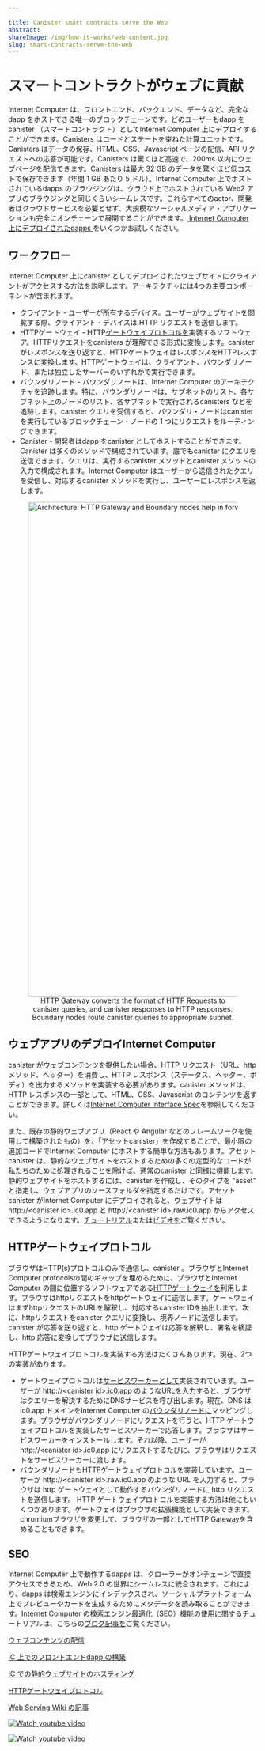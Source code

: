 ```yaml
---

title: Canister smart contracts serve the Web
abstract:
shareImage: /img/how-it-works/web-content.jpg
slug: smart-contracts-serve-the-web
---
```

# スマートコントラクトがウェブに貢献

Internet Computer は、フロントエンド、バックエンド、データなど、完全なdapp をホストできる唯一のブロックチェーンです。どのユーザーもdapp をcanister （スマートコントラクト）としてInternet Computer 上にデプロイすることができます。Canisters はコードとステートを束ねた計算ユニットです。Canisters はデータの保存、HTML、CSS、Javascript ページの配信、API リクエストへの応答が可能です。Canisters は驚くほど高速で、200ms 以内にウェブページを配信できます。Canisters は最大 32 GB のデータを驚くほど低コストで保存できます（年間 1 GB あたり 5 ドル）。Internet Computer 上でホストされているdapps のブラウジングは、クラウド上でホストされている Web2 アプリのブラウジングと同じくらいシームレスです。これらすべてのactor、開発者はクラウドサービスを必要とせず、大規模なソーシャルメディア・アプリケーションも完全にオンチェーンで展開することができます。[ Internet Computer 上にデプロイされたdapps ](https://internetcomputer.org/ecosystem/) をいくつかお試しください。

## ワークフロー

Internet Computer 上にcanister としてデプロイされたウェブサイトにクライアントがアクセスする方法を説明します。アーキテクチャには4つの主要コンポーネントが含まれます。

- クライアント - ユーザーが所有するデバイス。ユーザーがウェブサイトを閲覧する際、クライアント・デバイスは HTTP リクエストを送信します。
- HTTPゲートウェイ - HTTP[ゲートウェイプロトコルを](/docs/current/references/ic-interface-spec/#http-gateway)実装するソフトウェア。HTTPリクエストをcanisters が理解できる形式に変換します。canister がレスポンスを送り返すと、HTTPゲートウェイはレスポンスをHTTPレスポンスに変換します。HTTPゲートウェイは、クライアント、バウンダリノード、または独立したサーバーのいずれかで実行できます。
- バウンダリノード - バウンダリノードは、Internet Computer のアーキテクチャを追跡します。特に、バウンダリノードは、サブネットのリスト、各サブネット上のノードのリスト、各サブネットで実行されるcanisters などを追跡します。canister クエリを受信すると、バウンダリ・ノードはcanister を実行しているブロックチェーン・ノードの 1 つにリクエストをルーティングできます。
- Canister - 開発者はdapp をcanister としてホストすることができます。Canister は多くのメソッドで構成されています。誰でもcanister にクエリを送信できます。クエリは、実行するcanister メソッドとcanister メソッドの入力で構成されます。Internet Computer はユーザーから送信されたクエリを受信し、対応するcanister メソッドを実行し、ユーザーにレスポンスを返します。

<figure>
<img src="/img/how-it-works/web_access.png" alt="Architecture: HTTP Gateway and Boundary nodes help in forwarding HTTP Request to canisters" title="HTTP Gateway converts the format of messages and Boundary nodes route the message to appropriate subnet" align="center" style="width:1000px">
<figcaption align="center">
HTTP Gateway converts the format of HTTP Requests to canister queries, and canister responses to HTTP responses.<br>
Boundary nodes route canister queries to appropriate subnet.
</figcaption>
</figure>

<!-- After a developer deploys an app as a canister, he gets the canister id of the created canister. Any user can then access the website for the app at a URL of the form http://\<canister id\>.ic0.app or http://\<canister id\>.raw.ic0.app. When the user enters the above URL on his browser, the browser contacts DNS service, which resolves the ic0.app domain to an IP address of a boundary node. The browser then makes a HTTP request to the boundary node.  -->

## ウェブアプリのデプロイInternet Computer

canister がウェブコンテンツを提供したい場合、HTTP リクエスト（URL、http メソッド、ヘッダー）を消費し、HTTP レスポンス（ステータス、ヘッダー、ボディ）を出力するメソッドを実装する必要があります。canister メソッドは、HTTP レスポンスの一部として、HTML、CSS、Javascript のコンテンツを返すことができます。詳しくは[Internet Computer Interface Spec](/docs/current/references/ic-interface-spec/#ic-http_request)を参照してください。

また、既存の静的ウェブアプリ（React や Angular などのフレームワークを使用して構築されたもの）を、「アセットcanister」を作成することで、最小限の追加コードでInternet Computer にホストする簡単な方法もあります。アセットcanister は、静的なウェブサイトをホストするための多くの定型的なコードが私たちのために処理されることを除けば、通常のcanister と同様に機能します。静的ウェブサイトをホストするには、canister を作成し、そのタイプを "asset" と指定し、ウェブアプリのソースフォルダを指定するだけです。アセットcanister がInternet Computer にデプロイされると、ウェブサイトは http://\<canister id\>.ic0.app と http://\<canister id\>.raw.ic0.app からアクセスできるようになります。[チュートリアル](/docs/current/samples/host-a-website/)または[ビデオを](https://www.youtube.com/watch?v=JAQ1dkFvfPI)ご覧ください。

## HTTPゲートウェイプロトコル

ブラウザはHTTP(s)プロトコルのみで通信し、canister 。ブラウザとInternet Computer protocolsの間のギャップを埋めるために、ブラウザとInternet Computer の間に位置するソフトウェアである[HTTPゲートウェイを](/docs/current/references/ic-interface-spec/#http-gateway)利用します。ブラウザはhttpリクエストをhttpゲートウェイに送信します。ゲートウェイはまずhttpリクエストのURLを解釈し、対応するcanister IDを抽出します。次に、httpリクエストをcanister クエリに変換し、境界ノードに送信します。canister が応答を送り返すと、http ゲートウェイは応答を解釈し、署名を検証し、http 応答に変換してブラウザに送信します。

HTTPゲートウェイプロトコルを実装する方法はたくさんあります。現在、2つの実装があります。

- ゲートウェイプロトコルは[サービスワーカーとして](https://web.dev/learn/pwa/service-workers/)実装されています。ユーザーが http://\<canister id\>.ic0.app のようなURLを入力すると、ブラウザはクエリーを解決するためにDNSサービスを呼び出します。現在、DNS は ic0.app ドメインをInternet Computer の[バウンダリノードに](/how-it-works/boundary-nodes/)マッピングします。ブラウザがバウンダリノードにリクエストを行うと、HTTP ゲートウェイプロトコルを実装したサービスワーカーで応答します。ブラウザはサービスワーカーをインストールします。それ以降、ユーザーが http://\<canister id\>.ic0.app にリクエストするたびに、ブラウザはリクエストをサービスワーカーに渡します。
- バウンダリノードもHTTPゲートウェイプロトコルを実装しています。ユーザーが http://\<canister id\>.raw.ic0.app のような URL を入力すると、ブラウザは http ゲートウェイとして動作するバウンダリノードに http リクエストを送信します。
  HTTP ゲートウェイプロトコルを実装する方法は他にもいくつかあります。ゲートウェイはブラウザの拡張機能として実装できます。chromiumブラウザを変更して、ブラウザの一部としてHTTP Gatewayを含めることもできます。

## SEO

Internet Computer 上で動作するdapps は、クローラーがオンチェーンで直接アクセスできるため、Web 2.0 の世界にシームレスに統合されます。これにより、dapps は検索エンジンにインデックスされ、ソーシャルプラットフォーム上でプレビューやカードを生成するためにメタデータを読み取ることができます。Internet Computer の検索エンジン最適化（SEO）機能の使用に関するチュートリアルは、こちらの[ブログ記事を](https://medium.com/dfinity/how-to-configure-dapps-for-social-platform-previews-and-seo-62a55ee63d33)ご覧ください。

[ウェブコンテンツの配信](/capabilities/serve-web-content/)

[IC 上でのフロントエンドdapp の構築](https://medium.com/dfinity/building-a-front-end-dapp-on-the-internet-computer-55985f0a595b)

[IC での静的ウェブサイトのホスティング](/docs/current/samples/host-a-website/)

[HTTPゲートウェイプロトコル](/docs/current/references/ic-interface-spec/#http-gateway)

[Web Serving Wiki の記事](https://wiki.internetcomputer.org/wiki/Web_Serving)

[![Watch youtube video](https://i.ytimg.com/vi/JAQ1dkFvfPI/maxresdefault.jpg)](https://www.youtube.com/watch?v=JAQ1dkFvfPI)

[![Watch youtube video](https://i.ytimg.com/vi/b_nc6yx5_DQ/maxresdefault.jpg)](https://www.youtube.com/watch?v=b_nc6yx5_DQ)

<!---


# Smart Contracts serve the web

The Internet Computer is the only blockchain that can host a full dapp – frontend, backend and data. Any user can deploy their dapp as a canister (smart contract) on the Internet Computer. Canisters are computational units that bundle together code and state. Canisters can store data, deliver HTML, CSS and Javascript pages, and answer API requests. Canisters are incredibly fast and can deliver webpages within 200ms. Canisters can store up to 32 GB of data at an incredibly low cost ($5 per GB per annum). Browsing dapps hosted on the Internet Computer is as seamless as browsing Web2 apps hosted on cloud. All these factors enable developers to deploy even large-scale social media applications entirely on-chain without needing any cloud services. Try out a few [dapps deployed on the Internet Computer](https://internetcomputer.org/ecosystem/).

## Workflow

We now describe how a client can access a website deployed as a canister on the Internet Computer. The architecture involves 4 key components.

- Client - A device owned by the user. When the user browses a website, the client device sends a HTTP request.
- HTTP Gateway - A HTTP Gateway is a software that implements [HTTP Gateway protocol](/docs/current/references/ic-interface-spec/#http-gateway). It converts HTTP requests into a format understandable by canisters. When the canister sends back a response, the HTTP Gateway converts the response into a HTTP response. The HTTP gateway can be run either on the client, on the boundary nodes or on independent servers.
- Boundary Node - Boundary nodes keep track of the architecture of the Internet Computer. In particular, boundary nodes keep track of the list of subnets, list of nodes on each subnet, the canisters run by each subnet, etc. On receiving a canister query, boundary nodes can route the request to one of the blockchain nodes running the canister.
- Canister - Developers can host their dapp as a canister. Canister consists of a bunch of methods. Anyone can send queries to the canister. A query consists of the canister method to be executed and the inputs for the canister method. The Internet Computer receives the queries sent by the users, executes the corresponding canister method and returns the response to the user.

<figure>
<img src="/img/how-it-works/web_access.png" alt="Architecture: HTTP Gateway and Boundary nodes help in forwarding HTTP Request to canisters" title="HTTP Gateway converts the format of messages and Boundary nodes route the message to appropriate subnet" align="center" style="width:1000px">
<figcaption align="center">
HTTP Gateway converts the format of HTTP Requests to canister queries, and canister responses to HTTP responses.<br>
Boundary nodes route canister queries to appropriate subnet.
</figcaption>
</figure>

<!-- After a developer deploys an app as a canister, he gets the canister id of the created canister. Any user can then access the website for the app at a URL of the form http://\<canister id\>.ic0.app or http://\<canister id\>.raw.ic0.app. When the user enters the above URL on his browser, the browser contacts DNS service, which resolves the ic0.app domain to an IP address of a boundary node. The browser then makes a HTTP request to the boundary node.  -!->

## Deploying web apps on the Internet Computer

If a canister wishes to serve web content, it should implement a method that consumes a HTTP request (url, http method and headers) and outputs a HTTP response (status, headers and body). The canister method could return HTML, CSS and Javascript content as part of the HTTP response. Refer to [Internet Computer Interface Spec](/docs/current/references/ic-interface-spec/#ic-http_request) for more details.

There’s also an easy way to host existing static web apps (even those built using frameworks such as React and Angular) on the Internet Computer with minimal extra code by creating an “asset canister”. An asset canister works similar to a regular canister, except that a lot of boilerplate code to host static websites is taken care of for us. To host a static website, we simply need to create a canister, specify its type as “asset” and specify the source folder of the web app. Once the asset canister is deployed to the Internet Computer, the website can be accessed at http://\<canister id\>.ic0.app and http://\<canister id\>.raw.ic0.app. See [tutorial](/docs/current/samples/host-a-website/) or [watch the video](https://www.youtube.com/watch?v=JAQ1dkFvfPI).

## HTTP gateway protocol

The browser only communicates with HTTP(s) protocol and doesn’t know how to query a canister. To fill the gap between the browser and Internet Computer protocols, we utilize a [HTTP Gateway](/docs/current/references/ic-interface-spec/#http-gateway), which is a software that sits in between the browser and the Internet Computer. The browser sends a http request to the http gateway. The gateway first interprets the URL in the http request and extracts the corresponding canister id. It then converts the http request into a canister query and sends it to the boundary nodes. When the canister sends back a response, the http gateway interprets the response, verifies the signatures, converts into a http response and sends it to the browser.

There are many ways to implement the HTTP Gateway protocol. Currently, there are 2 implementations.

- The gateway protocol is implemented as a [service worker](https://web.dev/learn/pwa/service-workers/). When the user enters a URL such as http://\<canister id\>.ic0.app, the browser calls the DNS service to resolve the query. Currently, the DNS maps the ic0.app domain to the [boundary nodes](/how-it-works/boundary-nodes/) of the Internet Computer. When the browser makes a request to a boundary node, it responds with a service worker that implements HTTP Gateway protocol. The browser then installs the service worker. From then on, whenever the user makes a request to http://\<canister id\>.ic0.app, the browser passes on the request to the service worker.
- Boundary nodes also implement the HTTP Gateway protocol. When the user enters a URL such as http://\<canister id\>.raw.ic0.app, the browser sends the http request to the boundary node, which acts as a http gateway.
  There are a few other ways of implementing the HTTP Gateway protocol. The gateway can be implemented as a browser extension. The chromium browser could also be modified to include HTTP Gateway as part of the browser.

## SEO

The dapps running on the Internet Computer seamlessly integrate into the Web 2.0 world as crawlers are able to access them directly on-chain. This allows dapps to be indexed by search engines and for their metadata to be read in order to generate previews and cards on social platforms. A tutorial on using the Search Engine Optimization (SEO) features of the Internet Computer can be found in this [blog post](https://medium.com/dfinity/how-to-configure-dapps-for-social-platform-previews-and-seo-62a55ee63d33).

[Serving web content](/capabilities/serve-web-content/)

[Building a front-end dapp on the IC](https://medium.com/dfinity/building-a-front-end-dapp-on-the-internet-computer-55985f0a595b)

[Hosting a static website on the IC](/docs/current/samples/host-a-website/)

[HTTP Gateway Protocol](/docs/current/references/ic-interface-spec/#http-gateway)

[Web Serving Wiki Article](https://wiki.internetcomputer.org/wiki/Web_Serving)

[![Watch youtube video](https://i.ytimg.com/vi/JAQ1dkFvfPI/maxresdefault.jpg)](https://www.youtube.com/watch?v=JAQ1dkFvfPI)

[![Watch youtube video](https://i.ytimg.com/vi/b_nc6yx5_DQ/maxresdefault.jpg)](https://www.youtube.com/watch?v=b_nc6yx5_DQ)

-->
